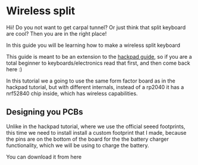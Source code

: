 # Wireless split

Hii! Do you not want to get carpal tunnel? Or just think that split keyboard are cool? Then you are in the right place!

In this guide you will be learning how to make a wireless split keyboard

This guide is meant to be an extension to the [hackpad guide](https://hackpad.hackclub.com/guide), so if you are a total beginner to keyboards/electronics read that first, and then come back here :)

In this tutorial we a going to use the same form factor board as in the hackpad tutorial, but with different internals, instead of a rp2040 it has a nrf52840 chip inside, which has wireless capabilities.

## Designing you PCBs

<!-- First we need to install some libraries. We will be installing the same OPL libraries as in the hackpad tutorial, here is he [link](https://hackpad.hackclub.com/guide#pcb_design) for that section. -->

Unlike in the hackpad tutorial, where we use the official seeed footprints, this time we need to install install a custom footprint that I made, because  the pins are on the bottom of the board for the the battery charger functionality, which we will be using to charge the battery.

You can download it from here